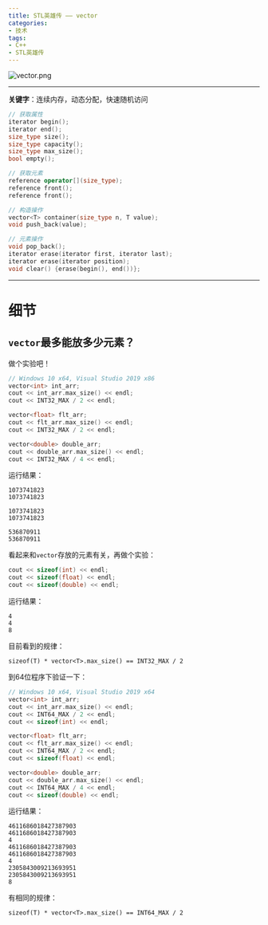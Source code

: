 ```yaml
---
title: STL英雄传 —— vector
categories: 
- 技术
tags:
- C++
- STL英雄传
---
```


![vector.png](https://i.loli.net/2020/03/04/Z1v4nfACH7Tmgpx.png)

<!-- more -->

------

**关键字**：连续内存，动态分配，快速随机访问

```c++
// 获取属性
iterator begin();
iterator end();
size_type size();
size_type capacity();
size_type max_size();
bool empty();

// 获取元素
reference operator[](size_type);
reference front();
reference front();

// 构造操作
vector<T> container(size_type n, T value);
void push_back(value);

// 元素操作
void pop_back();
iterator erase(iterator first, iterator last);
iterator erase(iterator position);
void clear() {erase(begin(), end())};
```

------

# 细节

## `vector`最多能放多少元素？

做个实验吧！

```C++
// Windows 10 x64, Visual Studio 2019 x86
vector<int> int_arr;
cout << int_arr.max_size() << endl;
cout << INT32_MAX / 2 << endl;

vector<float> flt_arr;
cout << flt_arr.max_size() << endl;
cout << INT32_MAX / 2 << endl;

vector<double> double_arr;
cout << double_arr.max_size() << endl;
cout << INT32_MAX / 4 << endl;
```

运行结果：

```
1073741823
1073741823

1073741823
1073741823

536870911
536870911
```

看起来和`vector`存放的元素有关，再做个实验：

```C++
cout << sizeof(int) << endl;
cout << sizeof(float) << endl;
cout << sizeof(double) << endl;
```

运行结果：

```
4
4
8
```

目前看到的规律：

```
sizeof(T) * vector<T>.max_size() == INT32_MAX / 2
```

到64位程序下验证一下：

```C++
// Windows 10 x64, Visual Studio 2019 x64
vector<int> int_arr;
cout << int_arr.max_size() << endl;
cout << INT64_MAX / 2 << endl;
cout << sizeof(int) << endl;

vector<float> flt_arr;
cout << flt_arr.max_size() << endl;
cout << INT64_MAX / 2 << endl;
cout << sizeof(float) << endl;

vector<double> double_arr;
cout << double_arr.max_size() << endl;
cout << INT64_MAX / 4 << endl;
cout << sizeof(double) << endl;
```

运行结果：

```
4611686018427387903
4611686018427387903
4
4611686018427387903
4611686018427387903
4
2305843009213693951
2305843009213693951
8
```

有相同的规律：

```
sizeof(T) * vector<T>.max_size() == INT64_MAX / 2
```



